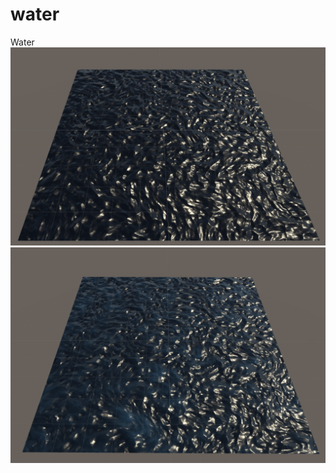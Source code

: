 # water
Water
![image](https://github.com/MashiroShina/water/blob/master/w1.png)
![image](https://github.com/MashiroShina/water/blob/master/w2.png)

